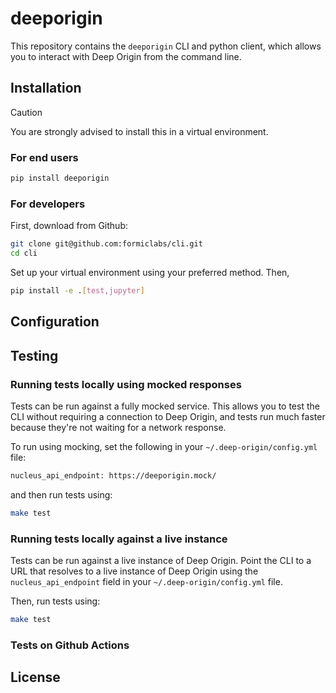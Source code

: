 # deeporigin 

This repository contains the `deeporigin` CLI and 
python client, which allows you to interact with 
Deep Origin from the command line. 

## Installation 

> [!CAUTION]
> You are strongly advised to install this in a virtual environment. 

### For end users

```bash
pip install deeporigin
```

### For developers

First, download from Github:

```bash
git clone git@github.com:formiclabs/cli.git
cd cli
```
Set up your virtual environment using your preferred method. 
Then,

```bash
pip install -e .[test,jupyter]
```

## Configuration

## Testing 

### Running tests locally using mocked responses

Tests can be run against a fully mocked service. This allows
you to test the CLI without requiring a connection to Deep Origin,
and tests run much faster because they're not waiting for a 
network response. 

To run using mocking, set the following in your `~/.deep-origin/config.yml` file:

```bash
nucleus_api_endpoint: https://deeporigin.mock/
```

and then run tests using:

```bash
make test
```

### Running tests locally against a live instance

Tests can be run against a live instance of Deep Origin. Point
the CLI to a URL that resolves to a live instance of Deep Origin
using the `nucleus_api_endpoint` field in your `~/.deep-origin/config.yml` file.

Then, run tests using:

```bash
make test
```

### Tests on Github Actions

## License 